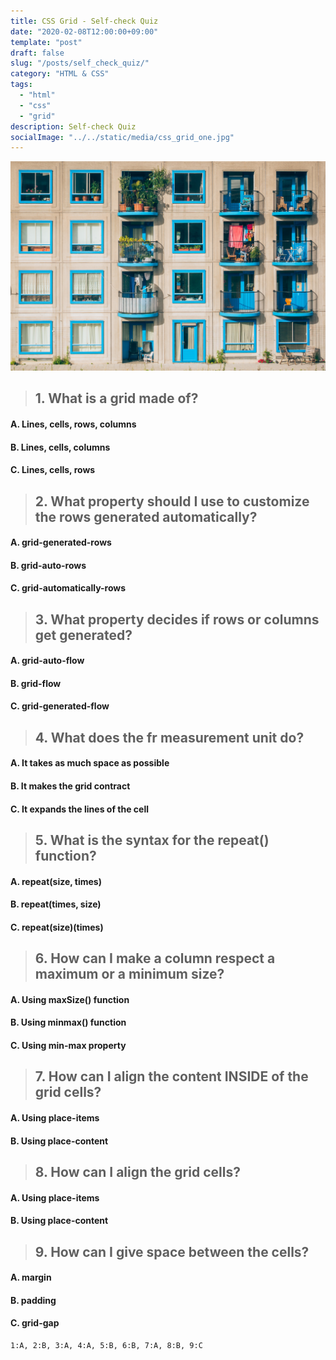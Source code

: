 ```yaml
---
title: CSS Grid - Self-check Quiz
date: "2020-02-08T12:00:00+09:00"
template: "post"
draft: false
slug: "/posts/self_check_quiz/"
category: "HTML & CSS"
tags:
  - "html"
  - "css"
  - "grid"
description: Self-check Quiz
socialImage: "../../static/media/css_grid_one.jpg"
---
```


<img src="../../static/media/css_grid_one.jpg">

> ## 1. What is a grid made of?

#### A. Lines, cells, rows, columns

#### B. Lines, cells, columns

#### C. Lines, cells, rows

> ## 2. What property should I use to customize the rows generated automatically?

#### A. grid-generated-rows

#### B. grid-auto-rows

#### C. grid-automatically-rows

> ## 3. What property decides if rows or columns get generated?

#### A. grid-auto-flow

#### B. grid-flow

#### C. grid-generated-flow

> ## 4. What does the fr measurement unit do?

#### A. It takes as much space as possible

#### B. It makes the grid contract

#### C. It expands the lines of the cell

> ## 5. What is the syntax for the repeat() function?

#### A. repeat(size, times)

#### B. repeat(times, size)

#### C. repeat(size)(times)

> ## 6. How can I make a column respect a maximum or a minimum size?

#### A. Using maxSize() function

#### B. Using minmax() function

#### C. Using min-max property

> ## 7. How can I align the content INSIDE of the grid cells?

#### A. Using place-items

#### B. Using place-content

> ## 8. How can I align the grid cells?

#### A. Using place-items

#### B. Using place-content

> ## 9. How can I give space between the cells?

#### A. margin

#### B. padding

#### C. grid-gap

```
1:A, 2:B, 3:A, 4:A, 5:B, 6:B, 7:A, 8:B, 9:C
```
